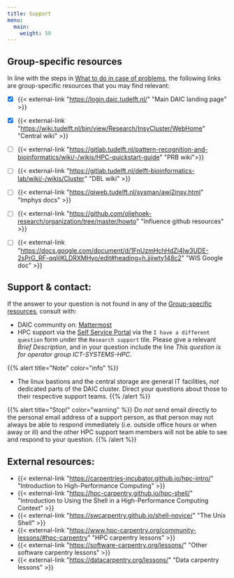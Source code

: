 ```yaml
---
title: Support 
menu:
  main:
    weight: 50
---
```


<!--add blocks of content here to add more sections to the community page -->
## Group-specific resources 

In line with the steps in [What to do in case of problems](../docs/intro_daic/user_agreement#what-to-do-in-case-of-problems), the following links are group-specific resources that you may find relevant:

- [x] {{< external-link "https://login.daic.tudelft.nl/" "Main DAIC landing page" >}}  
- [x] {{< external-link "https://wiki.tudelft.nl/bin/view/Research/InsyCluster/WebHome" "Central wiki" >}}
- [ ] {{< external-link "https://gitlab.tudelft.nl/pattern-recognition-and-bioinformatics/wiki/-/wikis/HPC-quickstart-guide" "PRB wiki">}} <!--from Ruud & Tom V) -->
- [ ] {{< external-link "https://gitlab.tudelft.nl/delft-bioinformatics-lab/wiki/-/wikis/Cluster" "DBL wiki" >}} <!--from Yasin -->
- [ ] {{< external-link "https://qiweb.tudelft.nl/sysman/awi2insy.html" "Imphys docs" >}} <!--(https://qiweb.tudelft.nl/sysman/hpc_servers.html; https://qiweb.tudelft.nl/sysman/hpc/hpc.html from Ronald) -->
- [ ] {{< external-link "https://github.com/oliehoek-research/organization/tree/master/howto" "Influence github resources" >}} <!--(from Frans O) -->
- [ ] {{< external-link "https://docs.google.com/document/d/1FnUzmHchHdZi4Iw3UDE-2sPrG_RF-qqIilKLDRXMHyo/edit#heading=h.jjiiwty148c2" "WIS Google doc" >}} <!-- from Ziyu, WIS -->


## Support & contact:
If the answer to your question is not found in any of the [Group-specific resources](#group-specific-resources), consult with:
* DAIC community on:  [Mattermost](https://mattermost.tudelft.nl/signup_user_complete/?id=cb1k3t6ytpfjbf7r397395axyc&md=link&sbr=su) 
* HPC support via the [Self Service Portal](https://tudelft.topdesk.net/tas/public/ssp/) via the `I have a different question` form under the `Research support` tile. Please give a relevant _Brief Description_, and in your question include the line _This question is for operator group ICT-SYSTEMS-HPC_.

{{% alert title="Note" color="info" %}}
* The linux bastions and the central storage are general IT facilities, *not* dedicated parts of the DAIC cluster. Direct your questions about those to their respective support teams.
{{% /alert %}}

{{% alert title="Stop!" color="warning" %}}
Do *not* send email directly to the personal email address of a support person, as that person may not always be able to respond immediately (i.e. outside office hours or when away or ill) and the other HPC support team members will not be able to see and respond to your question.
{{% /alert %}}

<!-- 
Additional resources:
* Walk-in sessions
* Training materials
* Tutorials and or external resources

Style guide:
https://www.kubeflow.org/docs/about/style-guide/

Interesting documentations:
https://support.ceci-hpc.be/doc/index.html
-->

## External resources:

- {{< external-link "https://carpentries-incubator.github.io/hpc-intro/" "Introduction to High-Performance Computing" >}}
- {{< external-link "https://hpc-carpentry.github.io/hpc-shell/" "Introduction to Using the Shell in a High-Performance Computing Context" >}}
- {{< external-link "https://swcarpentry.github.io/shell-novice/" "The Unix Shell" >}}
- {{< external-link "https://www.hpc-carpentry.org/community-lessons/#hpc-carpentry" "HPC carpentry lessons" >}}
- {{< external-link "https://software-carpentry.org/lessons/" "Other software carpentry lessons" >}}
- {{< external-link "https://datacarpentry.org/lessons/" "Data carpentry lessons" >}}